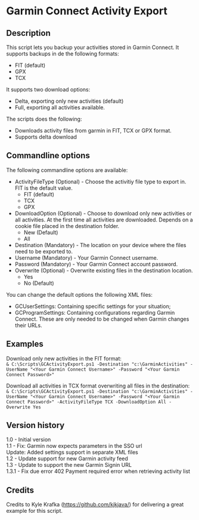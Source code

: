 # Garmin Connect Activity Export

## Description
This script lets you backup your activities stored in Garmin Connect. It supports backups in de the following formats:
- FIT (default)
- GPX
- TCX

It supports two download options:
- Delta, exporting only new activities (default)
- Full, exporting all activities available. 

The scripts does the following:
 - Downloads activity files from garmin in FIT, TCX or GPX format.
 - Supports delta download

## Commandline options
The following commandline options are available:<br>
- ActivityFileType (Optional) - Choose the activitiy file type to export in. FIT is the default value.
	- FIT (default)
	- TCX
	- GPX
- DownloadOption (Optional) - Choose to download only new activities or all activities. At the first time all activities are downloaded. Depends on a cookie file placed in the destination folder. 
	- New (Default)
	- All 
- Destination (Mandatory) - The location on your device where the files need to be exported to.
- Username (Mandatory) - Your Garmin Connect username.
- Password (Mandatory) - Your Garmin Connect account password.
- Overwrite (Optional) - Overwrite existing files in the destination location.
	- Yes
	- No (Default)

You can change the default options the following XML files:
- GCUserSettings: Containing specific settings for your situation;
- GCProgramSettings: Containing configurations regarding Garmin Connect. These are only needed to be changed when Garmin changes their URLs.

## Examples
Download only new activities in the FIT format:<br>
```& C:\Scripts\GCActivityExport.ps1 -Destination "c:\GarminActivities" -UserName "<Your Garmin Connect Username>" -Password "<Your Garmin Connect Password>"```

Download all activities in TCX format overwriting all files in the destination:<br>
```& C:\Scripts\GCActivityExport.ps1 -Destination "c:\GarminActivities" -UserName "<Your Garmin Connect Username>" -Password "<Your Garmin Connect Password>" -ActivityFileType TCX -DownloadOption All -Overwrite Yes```

## Version history<br>
1.0   - Initial version<br>
1.1   - Fix: Garmin now expects parameters in the SSO url<br>
        Update: Added settings support in separate XML files<br>
1.2   - Update support for new Garmin activity feed<br>
1.3   - Update to support the new Garmin Signin URL<br>
1.3.1 - Fix due error 402 Payment required error when retrieving activity list<br>

## Credits
Credits to Kyle Krafka (https://github.com/kjkjava/) for delivering a great example for this script. 
